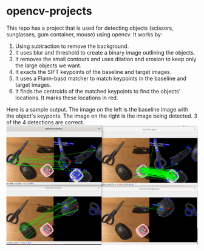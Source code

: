 # opencv-projects
This repo has a project that is used for detecting objects (scissors, sunglasses, gum container, mouse) using opencv.
It works by:
1. Using subtraction to remove the background.
2. It uses blur and threshold to create a binary image outlining the objects.
3. It removes the small contours and uses dilation and erosion to keep only the large objects we want.
4. It exacts the SIFT keypoints of the baseline and target images.
5. It uses a Flann-basd matcher to match keypoints in the baseline and target images.
6. It finds the centroids of the matched keypoints to find the objects' locations. It marks these locations in red.

Here is a sample output. The image on the left is the baseline image with the object's keyponts. The image on the right is the image being detected. 3 of the 4 detections are correct.
![Sample Output](./output.png)
